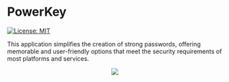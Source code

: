 # PowerKey

[![License: MIT](https://img.shields.io/badge/License-MIT-orange.svg)](https://opensource.org/licenses/MIT/)

This application simplifies the creation of strong passwords, offering memorable and user-friendly options that meet the security requirements of most platforms and services.

<p align="center">
<img src="https://raw.githubusercontent.com/Alexdaz/PowerKey/main/Assets/SSPowerKey.png"/>
</p>

